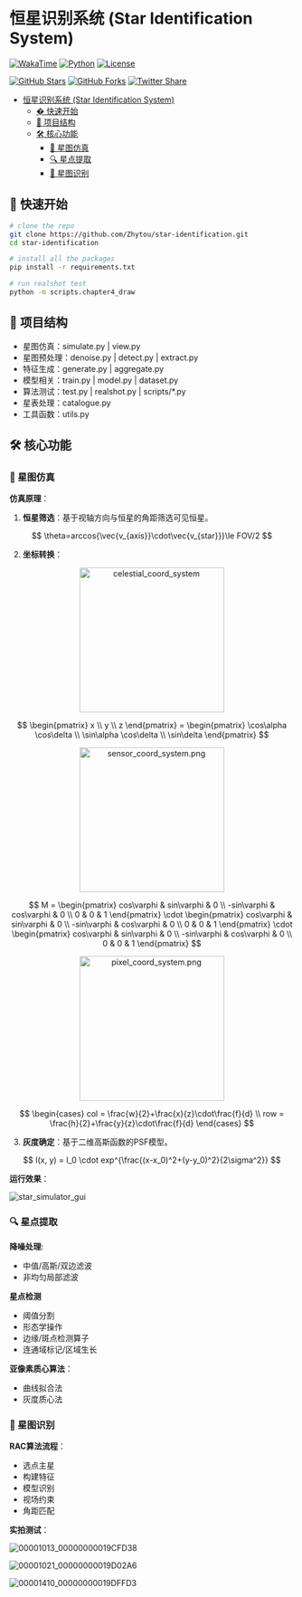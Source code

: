 # 恒星识别系统 (Star Identification System)

[![WakaTime](https://wakatime.com/badge/user/a7b329b7-d489-40d2-9239-8be7cf83b65e/project/018d0c19-921c-4e32-b5ce-f4af890fa9eb.svg)](https://wakatime.com/badge/user/a7b329b7-d489-40d2-9239-8be7cf83b65e/project/018d0c19-921c-4e32-b5ce-f4af890fa9eb)
[![Python](https://img.shields.io/badge/Python-3.10%2B-blue?logo=python)](https://www.python.org/)
[![License](https://img.shields.io/badge/License-MIT-green)](LICENSE)

[![GitHub Stars](https://img.shields.io/github/stars/Zhytou/star-identification)](https://github.com/Zhytou/star-identification/stargazers)
[![GitHub Forks](https://img.shields.io/github/forks/Zhytou/star-identification)](https://github.com/Zhytou/star-identification/network/members)
[![Twitter Share](https://img.shields.io/twitter/url?url=https%3A%2F%2Fgithub.com%2FZhytou%2Fstar-identification&style=social)](https://twitter.com/intent/tweet?text=Check%20out%20this%20awesome%20star%20identification%20system!&url=https%3A%2F%2Fgithub.com%2FZhytou%2Fstar-identification)

- [恒星识别系统 (Star Identification System)](#恒星识别系统-star-identification-system)
  - [� 快速开始](#-快速开始)
  - [📂 项目结构](#-项目结构)
  - [🛠️ 核心功能](#️-核心功能)
    - [🌌 星图仿真](#-星图仿真)
    - [🔍 星点提取](#-星点提取)
    - [🎯 星图识别](#-星图识别)

## 🚀 快速开始

```bash
# clone the repo
git clone https://github.com/Zhytou/star-identification.git  
cd star-identification  

# install all the packages
pip install -r requirements.txt  

# run realshot test
python -m scripts.chapter4_draw
```

## 📂 项目结构

- 星图仿真：simulate.py | view.py
- 星图预处理：denoise.py | detect.py | extract.py
- 特征生成：generate.py | aggregate.py
- 模型相关：train.py | model.py | dataset.py
- 算法测试：test.py | realshot.py | scripts/*.py
- 星表处理：catalogue.py
- 工具函数：utils.py

## 🛠️ 核心功能

### 🌌 星图仿真

**仿真原理**：

1. **恒星筛选**：基于视轴方向与恒星的角距筛选可见恒星。

  $$
    \theta=arccos{\vec{v_{axis}}\cdot\vec{v_{star}}}\le FOV/2
  $$

2. **坐标转换**：
  
  <div align="center">
    <img src="imgs/celestial_coord_system.png" alt="celestial_coord_system" width="256">
  </div>

  $$
  \begin{pmatrix}
  x \\
  y \\
  z
  \end{pmatrix} =
  \begin{pmatrix}
  \cos\alpha \cos\delta \\
  \sin\alpha \cos\delta \\
  \sin\delta
  \end{pmatrix}
  $$

  <div align="center">
    <img src="imgs/sensor_coord_system.png" alt="sensor_coord_system.png" width="256">
  </div>
  
  $$
  M =
  \begin{pmatrix}
  cos\varphi & sin\varphi & 0 \\
  -sin\varphi & cos\varphi & 0 \\
  0 & 0 & 1
  \end{pmatrix}
  \cdot
  \begin{pmatrix}
  cos\varphi & sin\varphi & 0 \\
  -sin\varphi & cos\varphi & 0 \\
  0 & 0 & 1
  \end{pmatrix}
  \cdot
  \begin{pmatrix}
  cos\varphi & sin\varphi & 0 \\
  -sin\varphi & cos\varphi & 0 \\
  0 & 0 & 1
  \end{pmatrix}
  $$

  <div align="center">
    <img src="imgs/pixel_coord_system.png" alt="pixel_coord_system.png" width="256">
  </div>

  $$
  \begin{cases}
  col = \frac{w}{2}+\frac{x}{z}\cdot\frac{f}{d} \\
  row = \frac{h}{2}+\frac{y}{z}\cdot\frac{f}{d}
  \end{cases}
  $$

3. **灰度确定**：基于二维高斯函数的PSF模型。

  $$
    I(x, y) = I_0 \cdot exp^{\frac{(x-x_0)^2+(y-y_0)^2}{2\sigma^2}}
  $$


**运行效果**：

![star_simulator_gui](imgs/star_simulator_gui.png)

### 🔍 星点提取

**降噪处理**:

- 中值/高斯/双边滤波
- 非均匀局部滤波

**星点检测**

- 阈值分割
- 形态学操作
- 边缘/斑点检测算子
- 连通域标记/区域生长

**亚像素质心算法**：

- 曲线拟合法
- 灰度质心法

### 🎯 星图识别

**RAC算法流程**：

- 选点主星
- 构建特征
- 模型识别
- 视场约束
- 角距匹配

**实拍测试**：

![00001013_00000000019CFD38](res/chapter4/realshot/00001013_00000000019CFD38.bmp)

![00001021_00000000019D02A6](res/chapter4/realshot/00001021_00000000019D02A6.bmp)

![00001410_00000000019DFFD3](res/chapter4/realshot/00001410_00000000019DFFD3.bmp)
